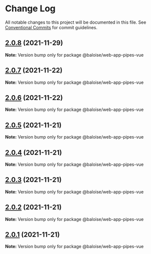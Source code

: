 # Change Log

All notable changes to this project will be documented in this file.
See [Conventional Commits](https://conventionalcommits.org) for commit guidelines.

## [2.0.8](https://github.com/baloise/web-app-utils/compare/v2.0.7...v2.0.8) (2021-11-29)

**Note:** Version bump only for package @baloise/web-app-pipes-vue





## [2.0.7](https://github.com/baloise/web-app-utils/compare/v2.0.6...v2.0.7) (2021-11-22)

**Note:** Version bump only for package @baloise/web-app-pipes-vue





## [2.0.6](https://github.com/baloise/web-app-utils/compare/v2.0.5...v2.0.6) (2021-11-22)

**Note:** Version bump only for package @baloise/web-app-pipes-vue





## [2.0.5](https://github.com/baloise/web-app-utils/compare/v2.0.4...v2.0.5) (2021-11-21)

**Note:** Version bump only for package @baloise/web-app-pipes-vue





## [2.0.4](https://github.com/baloise/web-app-utils/compare/v2.0.3...v2.0.4) (2021-11-21)

**Note:** Version bump only for package @baloise/web-app-pipes-vue





## [2.0.3](https://github.com/baloise/web-app-utils/compare/v2.0.2...v2.0.3) (2021-11-21)

**Note:** Version bump only for package @baloise/web-app-pipes-vue





## [2.0.2](https://github.com/baloise/web-app-utils/compare/v2.0.1...v2.0.2) (2021-11-21)

**Note:** Version bump only for package @baloise/web-app-pipes-vue





## [2.0.1](https://github.com/baloise/web-app-utils/compare/v2.0.0...v2.0.1) (2021-11-21)

**Note:** Version bump only for package @baloise/web-app-pipes-vue
